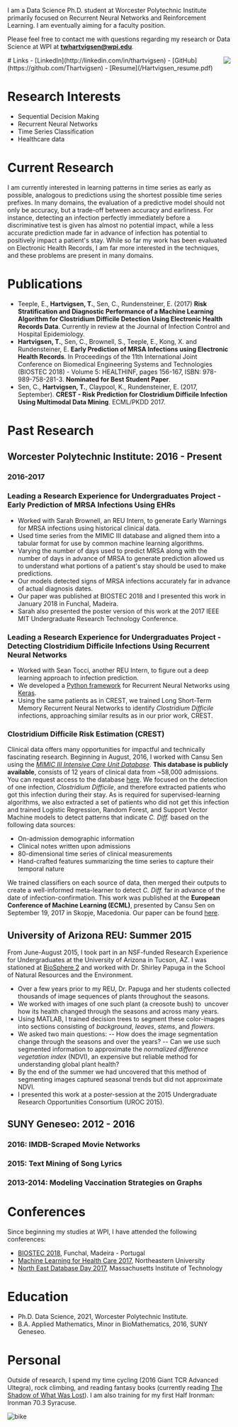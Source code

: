 I am a Data Science Ph.D. student at Worcester Polytechnic Institute primarily focused on Recurrent Neural Networks and Reinforcement Learning. I am eventually aiming for a faculty position. 

Please feel free to contact me with questions regarding my research or Data Science at WPI at **twhartvigsen@wpi.edu**.

<img style="float: right;" src="/profile.png">
# Links
- [LinkedIn](http://linkedin.com/in/thartvigsen)
- [GitHub](https://github.com/Thartvigsen)
- [Resume](/Hartvigsen_resume.pdf)

# Research Interests

- Sequential Decision Making
- Recurrent Neural Networks
- Time Series Classification
- Healthcare data

# Current Research

I am currently interested in learning patterns in time series as early as possible, analogous to  predictions using the shortest possible time series prefixes. In many domains, the evaluation of a predictive model should not only be accuracy, but a trade-off between accuracy and earliness. For instance, detecting an infection perfectly immediately before a discriminative test is given has almost no potential impact, while a less accurate prediction made far in advance of infection has potential to positively impact a patient's stay. While so far my work has been evaluated on Electronic Health Records, I am far more interested in the techniques, and these problems are present in many domains. 

# Publications

- Teeple, E., **Hartvigsen, T.**, Sen, C., Rundensteiner, E. (2017) **Risk Stratification and Diagnostic Performance of a Machine Learning Algorithm for Clostridium Difficile Detection Using Electronic Health Records Data**. Currently in review at the Journal of Infection Control and Hospital Epidemiology.
- **Hartvigsen, T.**, Sen, C., Brownell, S., Teeple, E., Kong, X. and Rundensteiner, E. **Early Prediction of MRSA Infections using Electronic Health Records**. In Proceedings of the 11th International Joint Conference on Biomedical Engineering Systems and Technologies (BIOSTEC 2018) - Volume 5: HEALTHINF, pages 156-167, ISBN: 978-989-758-281-3. **Nominated for Best Student Paper**.
- Sen, C., **Hartvigsen, T.**, Claypool, K., Rundensteiner, E. (2017, September). **CREST - Risk Prediction for Clostridium Difficile Infection Using Multimodal Data Mining**. ECML/PKDD 2017.

# Past Research
## Worcester Polytechnic Institute: 2016 - Present

### 2016-2017

### Leading a Research Experience for Undergraduates Project - Early Prediction of MRSA Infections Using EHRs

- Worked with Sarah Brownell, an REU Intern, to generate Early Warnings for MRSA infections using historical clinical data.
- Used time series from the MIMIC III database and aligned them into a tabular format for use by common machine learning algorithms.
- Varying the number of days used to predict MRSA along with the number of days in advance of MRSA to generate prediction allowed us to understand what portions of a patient's stay should be used to make predictions.
- Our models detected signs of MRSA infections accurately far in advance of actual diagnosis dates.
- Our paper was published at BIOSTEC 2018 and I presented this work in January 2018 in Funchal, Madeira.
- Sarah also presented the poster version of this work at the 2017 IEEE MIT Undergraduate Research Technology Conference.

### Leading a Research Experience for Undergraduates Project - Detecting Clostridium Difficile Infections Using Recurrent Neural Networks

- Worked with Sean Tocci, another REU Intern, to figure out a deep learning approach to infection prediction.
- We developed a [Python framework](https://github.com/Thartvigsen/Keras-LSTM-Experimental-Framework) for Recurrent Neural Networks using [Keras](https://keras.io/).
- Using the same patients as in CREST, we trained Long Short-Term Memory Recurrent Neural Networks to identify *Clostridium Difficile* infections, approaching similar results as in our prior work, CREST.

### Clostridium Difficile Risk Estimation (CREST)
Clinical data offers many opportunities for impactful and technically fascinating research. Beginning in August, 2016, I worked with Cansu Sen using the [*MIMIC III Intensive Care Unit Database*](https://mimic.physionet.org/). **This database is publicly available**, consists of 12 years of clinical data from ~58,000 admissions. You can request access to the database [here](https://mimic.physionet.org/gettingstarted/access/). We focused on the detection of one infection, *Clostridium Difficile*, and therefore extracted patients who got this infection during their stay. As is required for supervised-learning algorithms, we also extracted a set of patients who did not get this infection and trained Logistic Regression, Random Forest, and Support Vector Machine models to detect patterns that indicate *C. Diff.* based on the following data sources:

- On-admission demographic information
- Clinical notes written upon admissions
- 80-dimensional time series of clinical measurements
- Hand-crafted features summarizing the time series to capture their temporal nature

We trained classifiers on each source of data, then merged their outputs to create a well-informed meta-learner to detect *C. Diff.* far in advance of the date of infection-confirmation. This work was published at the **European Conference of Machine Learning (ECML)**, presented by Cansu Sen on September 19, 2017 in Skopje, Macedonia. Our paper can be found [here](http://ecmlpkdd2017.ijs.si/papers/paperID487.pdf).

## University of Arizona REU: Summer 2015

From June-August 2015, I took part in an NSF-funded Research Experience for Undergraduates at the University of Arizona in Tucson, AZ. I was stationed at [BioSphere 2](http://biosphere2.org/) and worked with Dr. Shirley Papuga in the School of Natural Resources and the Environment.

- Over a few years prior to my REU, Dr. Papuga and her students collected thousands of image sequences of plants throughout the seasons.
- We worked with images of one such plant (a creosote bush) to  uncover how its health changed through the seasons and across many years.
- Using MATLAB, I trained decision trees to segment these color-images into sections consisting of *background*, *leaves*, *stems*, and *flowers*.
- We asked two main questions:
-- How does the image segmentation change through the seasons and over the years?
-- Can we use such segmented information to approximate the *normalized difference vegetation index* (NDVI), an expensive but reliable method for understanding global plant health?
- By the end of the summer we had uncovered that this method of segmenting images captured seasonal trends but did not approximate NDVI.
- I presented this work at a poster-session at the 2015 Undergraduate Research Opportunities Consortium (UROC 2015).

## SUNY Geneseo: 2012 - 2016

### 2016: IMDB-Scraped Movie Networks
### 2015: Text Mining of Song Lyrics
### 2013-2014: Modeling Vaccination Strategies on Graphs

# Conferences

Since beginning my studies at WPI, I have attended the following conferences:
- [BIOSTEC 2018](http://www.biostec.org/), Funchal, Madeira - Portugal
- [Machine Learning for Health Care 2017](http://mucmd.org/), Northeastern University
- [North East Database Day 2017](http://mitdbg.github.io/nedbday/2017/), Massachusetts Institute of Technology

# Education

- Ph.D. Data Science, 2021, Worcester Polytechnic Institute.
- B.A. Applied Mathematics, Minor in BioMathematics, 2016, SUNY Geneseo.

# Personal
Outside of research, I spend my time cycling (2016 Giant TCR Advanced Ultegra), rock climbing, and reading fantasy books (currently reading [The Shadow of What Was Lost](http://www.jamesislington.com/)). I am also training for my first Half Ironman: Ironman 70.3 Syracuse.

![bike](/bike.jpg)
